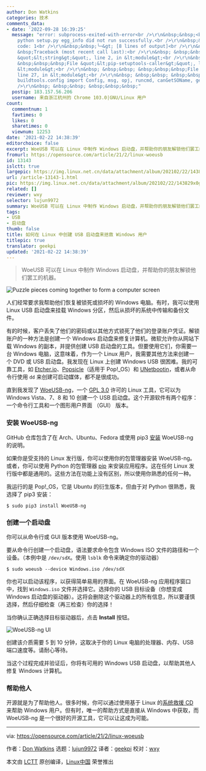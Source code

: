 ```yaml
---
author: Don Watkins
categories: 技术
comments_data:
- date: '2022-09-28 16:39:25'
  message: "error: subprocess-exited-with-error<br />\r\n&nbsp;&nbsp;<br />\r\n&nbsp;&nbsp;×
    python setup.py egg_info did not run successfully.<br />\r\n&nbsp;&nbsp;│ exit
    code: 1<br />\r\n&nbsp;&nbsp;╰─&gt; [8 lines of output]<br />\r\n&nbsp; &nbsp;&nbsp;
    &nbsp;Traceback (most recent call last):<br />\r\n&nbsp; &nbsp;&nbsp; &nbsp;&nbsp;&nbsp;File
    &quot;&lt;string&gt;&quot;, line 2, in &lt;module&gt;<br />\r\n&nbsp; &nbsp;&nbsp;
    &nbsp;&nbsp;&nbsp;File &quot;&lt;pip-setuptools-caller&gt;&quot;, line 34, in
    &lt;module&gt;<br />\r\n&nbsp; &nbsp;&nbsp; &nbsp;&nbsp;&nbsp;File &quot;/tmp/pip-install-ynjxcvjv/wxpython_f52d26d3dd6d4a619a8c83d5805524e4/setup.py&quot;,
    line 27, in &lt;module&gt;<br />\r\n&nbsp; &nbsp;&nbsp; &nbsp;&nbsp; &nbsp; from
    buildtools.config import Config, msg, opj, runcmd, canGetSOName, getSOName<br
    />\r\n&nbsp; &nbsp;&nbsp; &nbsp;&nbsp;&nbsp;"
  postip: 183.157.56.206
  username: 来自浙江杭州的 Chrome 103.0|GNU/Linux 用户
count:
  commentnum: 1
  favtimes: 0
  likes: 0
  sharetimes: 0
  viewnum: 12253
date: '2021-02-22 14:38:39'
editorchoice: false
excerpt: WoeUSB 可以在 Linux 中制作 Windows 启动盘，并帮助你的朋友解锁他们罢工的机器。
fromurl: https://opensource.com/article/21/2/linux-woeusb
id: 13143
islctt: true
largepic: https://img.linux.net.cn/data/attachment/album/202102/22/143829x0gm1gkmw1yb1zu8.jpg
url: /article-13143-1.html
pic: https://img.linux.net.cn/data/attachment/album/202102/22/143829x0gm1gkmw1yb1zu8.jpg.thumb.jpg
related: []
reviewer: wxy
selector: lujun9972
summary: WoeUSB 可以在 Linux 中制作 Windows 启动盘，并帮助你的朋友解锁他们罢工的机器。
tags:
- USB
- 启动盘
thumb: false
title: 如何在 Linux 中创建 USB 启动盘来拯救 Windows 用户
titlepic: true
translator: geekpi
updated: '2021-02-22 14:38:39'
---
```



> 
> WoeUSB 可以在 Linux 中制作 Windows 启动盘，并帮助你的朋友解锁他们罢工的机器。
> 
> 
> 


![](https://img.linux.net.cn/data/attachment/album/202102/22/143829x0gm1gkmw1yb1zu8.jpg "Puzzle pieces coming together to form a computer screen")


人们经常要求我帮助他们恢复被锁死或损坏的 Windows 电脑。有时，我可以使用 Linux USB 启动盘来挂载 Windows 分区，然后从损坏的系统中传输和备份文件。


有的时候，客户丢失了他们的密码或以其他方式锁死了他们的登录账户凭证。解锁账户的一种方法是创建一个 Windows 启动盘来修复计算机。微软允许你从网站下载 Windows 的副本，并提供创建 USB 启动盘的工具。但要使用它们，你需要一台 Windows 电脑，这意味着，作为一个 Linux 用户，我需要其他方法来创建一个 DVD 或 USB 启动盘。我发现在 Linux 上创建 Windows USB 很困难。我的可靠工具，如 [Etcher.io](https://etcher.io/)、[Popsicle](https://github.com/pop-os/popsicle)（适用于 Pop!\_OS）和 [UNetbootin](https://github.com/unetbootin/unetbootin)，或者从命令行使用 `dd` 来创建可启动媒体，都不是很成功。


直到我发现了 [WoeUSB-ng](https://github.com/WoeUSB/WoeUSB-ng)，一个 [GPL 3.0](https://github.com/WoeUSB/WoeUSB-ng/blob/master/COPYING) 许可的 Linux 工具，它可以为 Windows Vista、7、8 和 10 创建一个 USB 启动盘。这个开源软件有两个程序：一个命令行工具和一个图形用户界面 （GUI） 版本。


### 安装 WoeUSB-ng


GitHub 仓库包含了在 Arch、Ubuntu、Fedora 或使用 pip3 [安装](https://github.com/WoeUSB/WoeUSB-ng#installation) WoeUSB-ng 的说明。


如果你是受支持的 Linux 发行版，你可以使用你的包管理器安装 WoeUSB-ng。或者，你可以使用 Python 的包管理器 [pip](https://opensource.com/downloads/pip-cheat-sheet) 来安装应用程序。这在任何 Linux 发行版中都是通用的。这些方法在功能上没有区别，所以使用你熟悉的任何一种。


我运行的是 Pop!\_OS，它是 Ubuntu 的衍生版本，但由于对 Python 很熟悉，我选择了 pip3 安装：



```
$ sudo pip3 install WoeUSB-ng

```

### 创建一个启动盘


你可以从命令行或 GUI 版本使用 WoeUSB-ng。


要从命令行创建一个启动盘，语法要求命令包含 Windows ISO 文件的路径和一个设备。（本例中是 `/dev/sdX`。使用 `lsblk` 命令来确定你的驱动器）



```
$ sudo woeusb --device Windows.iso /dev/sdX

```

你也可以启动该程序，以获得简单易用的界面。在 WoeUSB-ng 应用程序窗口中，找到 `Windows.iso` 文件并选择它。选择你的 USB 目标设备（你想变成 Windows 启动盘的驱动器）。这将会删除这个驱动器上的所有信息，所以要谨慎选择，然后仔细检查（再三检查）你的选择！


当你确认正确选择目标驱动器后，点击 **Install** 按钮。


![WoeUSB-ng UI](https://img.linux.net.cn/data/attachment/album/202102/22/143841fxgvmacbxwllx0ia.png "WoeUSB-ng UI")


创建该介质需要 5 到 10 分钟，这取决于你的 Linux 电脑的处理器、内存、USB 端口速度等。请耐心等待。


当这个过程完成并验证后，你将有可用的 Windows USB 启动盘，以帮助其他人修复 Windows 计算机。


### 帮助他人


开源就是为了帮助他人。很多时候，你可以通过使用基于 Linux 的[系统救援 CD](https://www.system-rescue.org/) 来帮助 Windows 用户。但有时，唯一的帮助方式是直接从 Windows 中获取，而 WoeUSB-ng 是一个很好的开源工具，它可以让这成为可能。




---


via: <https://opensource.com/article/21/2/linux-woeusb>


作者：[Don Watkins](https://opensource.com/users/don-watkins) 选题：[lujun9972](https://github.com/lujun9972) 译者：[geekpi](https://github.com/geekpi) 校对：[wxy](https://github.com/wxy)


本文由 [LCTT](https://github.com/LCTT/TranslateProject) 原创编译，[Linux中国](https://linux.cn/) 荣誉推出